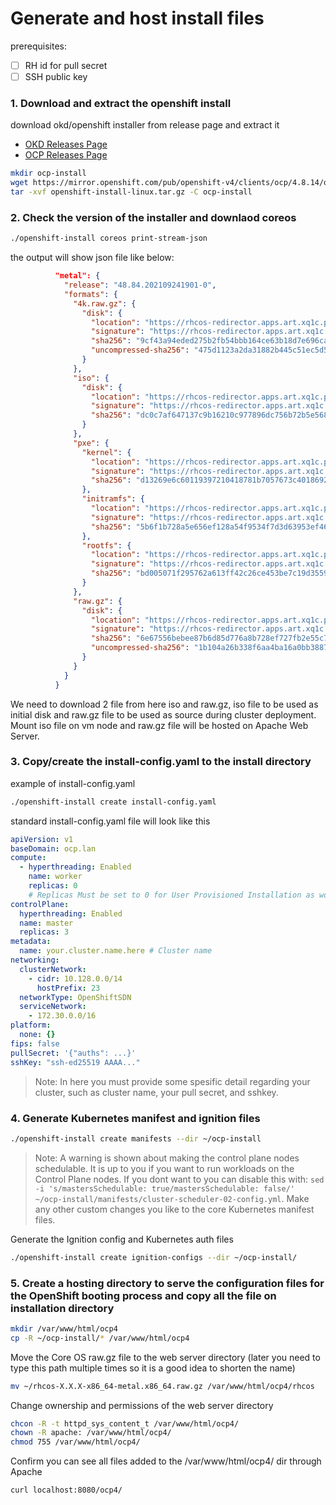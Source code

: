 # Generate and host install files

prerequisites:

- [ ] RH id for pull secret
- [ ] SSH public key

### 1. Download and extract the openshift install

download okd/openshift installer from release page and extract it

- [OKD Releases Page](https://github.com/openshift/okd/releases)
- [OCP Releases Page](https://mirror.openshift.com/pub/openshift-v4/clients/ocp/latest/)

```bash
mkdir ocp-install
wget https://mirror.openshift.com/pub/openshift-v4/clients/ocp/4.8.14/openshift-install-linux.tar.gz
tar -xvf openshift-install-linux.tar.gz -C ocp-install
```

### 2. Check the version of the installer and downlaod coreos

```bash
./openshift-install coreos print-stream-json
```

the output will show json file like below:

```json
          "metal": {
            "release": "48.84.202109241901-0",
            "formats": {
              "4k.raw.gz": {
                "disk": {
                  "location": "https://rhcos-redirector.apps.art.xq1c.p1.openshiftapps.com/art/storage/releases/rhcos-4.8/48.84.202109241901-0/x86_64/rhcos-48.84.202109241901-0-metal4k.x86_64.raw.gz",
                  "signature": "https://rhcos-redirector.apps.art.xq1c.p1.openshiftapps.com/art/storage/releases/rhcos-4.8/48.84.202109241901-0/x86_64/rhcos-48.84.202109241901-0-metal4k.x86_64.raw.gz.sig",
                  "sha256": "9cf43a94eded275b2fb54bbb164ce63b18d7e696ca6c15f8cea4bb09941a0e57",
                  "uncompressed-sha256": "475d1123a2da31882b445c51ec5d5896c84de417feca5fe0ac1f93d8ea4e2c84"
                }
              },
              "iso": {
                "disk": {
                  "location": "https://rhcos-redirector.apps.art.xq1c.p1.openshiftapps.com/art/storage/releases/rhcos-4.8/48.84.202109241901-0/x86_64/rhcos-48.84.202109241901-0-live.x86_64.iso",
                  "signature": "https://rhcos-redirector.apps.art.xq1c.p1.openshiftapps.com/art/storage/releases/rhcos-4.8/48.84.202109241901-0/x86_64/rhcos-48.84.202109241901-0-live.x86_64.iso.sig",
                  "sha256": "dc0c7af647137c9b16210c977896dc756b72b5e568774daf199964ca020935ae"
                }
              },
              "pxe": {
                "kernel": {
                  "location": "https://rhcos-redirector.apps.art.xq1c.p1.openshiftapps.com/art/storage/releases/rhcos-4.8/48.84.202109241901-0/x86_64/rhcos-48.84.202109241901-0-live-kernel-x86_64",
                  "signature": "https://rhcos-redirector.apps.art.xq1c.p1.openshiftapps.com/art/storage/releases/rhcos-4.8/48.84.202109241901-0/x86_64/rhcos-48.84.202109241901-0-live-kernel-x86_64.sig",
                  "sha256": "d13269e6c60119397210418781b7057673c4018692d28a868e248a0b550ea247"
                },
                "initramfs": {
                  "location": "https://rhcos-redirector.apps.art.xq1c.p1.openshiftapps.com/art/storage/releases/rhcos-4.8/48.84.202109241901-0/x86_64/rhcos-48.84.202109241901-0-live-initramfs.x86_64.img",
                  "signature": "https://rhcos-redirector.apps.art.xq1c.p1.openshiftapps.com/art/storage/releases/rhcos-4.8/48.84.202109241901-0/x86_64/rhcos-48.84.202109241901-0-live-initramfs.x86_64.img.sig",
                  "sha256": "5b6f1b728a5e656ef128a54f9534f7d3d63953ef46e726a808aacf1ce9ad2742"
                },
                "rootfs": {
                  "location": "https://rhcos-redirector.apps.art.xq1c.p1.openshiftapps.com/art/storage/releases/rhcos-4.8/48.84.202109241901-0/x86_64/rhcos-48.84.202109241901-0-live-rootfs.x86_64.img",
                  "signature": "https://rhcos-redirector.apps.art.xq1c.p1.openshiftapps.com/art/storage/releases/rhcos-4.8/48.84.202109241901-0/x86_64/rhcos-48.84.202109241901-0-live-rootfs.x86_64.img.sig",
                  "sha256": "bd005071f295762a613ff42c26ce453be7c19d35594b68c94fab6797b4d834d4"
                }
              },
              "raw.gz": {
                "disk": {
                  "location": "https://rhcos-redirector.apps.art.xq1c.p1.openshiftapps.com/art/storage/releases/rhcos-4.8/48.84.202109241901-0/x86_64/rhcos-48.84.202109241901-0-metal.x86_64.raw.gz",
                  "signature": "https://rhcos-redirector.apps.art.xq1c.p1.openshiftapps.com/art/storage/releases/rhcos-4.8/48.84.202109241901-0/x86_64/rhcos-48.84.202109241901-0-metal.x86_64.raw.gz.sig",
                  "sha256": "6e67556bebee87b6d85d776a8b728ef727fb2e55c77a183f7979e8b89211b4db",
                  "uncompressed-sha256": "1b104a26b338f6aa4ba16a0bb3887e7bdc05c8735902785578208fb793fc504d"
                }
              }
            }
          }
```

We need to download 2 file from here iso and raw.gz, iso file to be used as initial disk and raw.gz file to be used as source during cluster deployment.
Mount iso file on vm node and raw.gz file will be hosted on Apache Web Server.

### 3. Copy/create the install-config.yaml to the install directory

example of install-config.yaml

```bash
./openshift-install create install-config.yaml
```

standard install-config.yaml file will look like this

```yaml
apiVersion: v1
baseDomain: ocp.lan
compute:
  - hyperthreading: Enabled
    name: worker
    replicas: 0 
    # Replicas Must be set to 0 for User Provisioned Installation as worker nodes will be manually deployed.
controlPlane:
  hyperthreading: Enabled
  name: master
  replicas: 3
metadata:
  name: your.cluster.name.here # Cluster name
networking:
  clusterNetwork:
    - cidr: 10.128.0.0/14
      hostPrefix: 23
  networkType: OpenShiftSDN
  serviceNetwork:
    - 172.30.0.0/16
platform:
  none: {}
fips: false
pullSecret: '{"auths": ...}'
sshKey: "ssh-ed25519 AAAA..."
```

> Note: In here you must provide some spesific detail regarding your cluster, such as cluster name, your pull secret, and sshkey.

### 4. Generate Kubernetes manifest and ignition files

```bash
./openshift-install create manifests --dir ~/ocp-install
```

> Note: A warning is shown about making the control plane nodes schedulable. It is up to you if you want to run workloads on the Control Plane nodes. If you dont want to you can disable this with: `sed -i 's/mastersSchedulable: true/mastersSchedulable: false/' ~/ocp-install/manifests/cluster-scheduler-02-config.yml`. Make any other custom changes you like to the core Kubernetes manifest files.

Generate the Ignition config and Kubernetes auth files

```bash
./openshift-install create ignition-configs --dir ~/ocp-install/
```

### 5. Create a hosting directory to serve the configuration files for the OpenShift booting process and copy all the file on installation directory

```bash
mkdir /var/www/html/ocp4
cp -R ~/ocp-install/* /var/www/html/ocp4
```

Move the Core OS raw.gz file to the web server directory (later you need to type this path multiple times so it is a good idea to shorten the name)

```bash
mv ~/rhcos-X.X.X-x86_64-metal.x86_64.raw.gz /var/www/html/ocp4/rhcos
```

Change ownership and permissions of the web server directory

```bash
chcon -R -t httpd_sys_content_t /var/www/html/ocp4/
chown -R apache: /var/www/html/ocp4/
chmod 755 /var/www/html/ocp4/
```

Confirm you can see all files added to the /var/www/html/ocp4/ dir through Apache

```bash
curl localhost:8080/ocp4/
```
